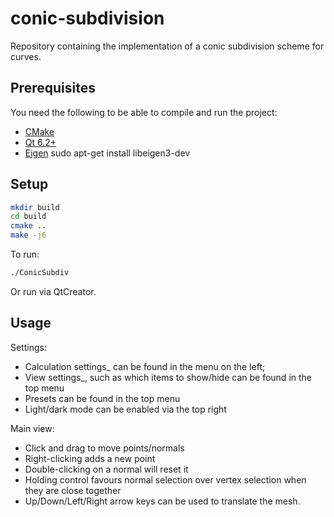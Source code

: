 # conic-subdivision

Repository containing the implementation of a conic subdivision scheme for curves.


## Prerequisites

You need the following to be able to compile and run the project:

* [CMake](https://cmake.org/)
* [Qt 6.2+](https://www.qt.io/)
* [Eigen]() sudo apt-get install libeigen3-dev


## Setup

```sh
mkdir build
cd build
cmake ..
make -j6
```

To run:

```sh
./ConicSubdiv
```

Or run via QtCreator.

## Usage

Settings:

- Calculation settings_ can be found in the menu on the left;
- View settings_, such as which items to show/hide can be found in the top menu
- Presets can be found in the top menu
- Light/dark mode can be enabled via the top right

Main view:

- Click and drag to move points/normals
- Right-clicking adds a new point
- Double-clicking on a normal will reset it
- Holding control favours normal selection over vertex selection when they are close together
- Up/Down/Left/Right arrow keys can be used to translate the mesh.
